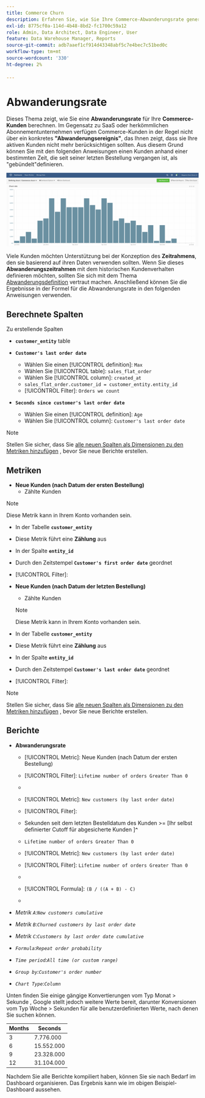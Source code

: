 ```yaml
---
title: Commerce Churn
description: Erfahren Sie, wie Sie Ihre Commerce-Abwanderungsrate generieren und analysieren.
exl-id: 8775cf0a-114d-4b48-8bd2-fc1700c59a12
role: Admin, Data Architect, Data Engineer, User
feature: Data Warehouse Manager, Reports
source-git-commit: adb7aaef1cf914d43348abf5c7e4bec7c51bed0c
workflow-type: tm+mt
source-wordcount: '330'
ht-degree: 2%

---
```


# Abwanderungsrate

Dieses Thema zeigt, wie Sie eine **Abwanderungsrate** für Ihre **Commerce-Kunden** berechnen. Im Gegensatz zu SaaS oder herkömmlichen Abonnementunternehmen verfügen Commerce-Kunden in der Regel nicht über ein konkretes **&quot;Abwanderungsereignis&quot;**, das Ihnen zeigt, dass sie Ihre aktiven Kunden nicht mehr berücksichtigen sollten. Aus diesem Grund können Sie mit den folgenden Anweisungen einen Kunden anhand einer bestimmten Zeit, die seit seiner letzten Bestellung vergangen ist, als &quot;gebündelt&quot;definieren.

![](../../assets/Churn_rate_image.png)

Viele Kunden möchten Unterstützung bei der Konzeption des **Zeitrahmens**, den sie basierend auf ihren Daten verwenden sollten. Wenn Sie dieses **Abwanderungszeitrahmen** mit dem historischen Kundenverhalten definieren möchten, sollten Sie sich mit dem Thema [Abwanderungsdefinition](../analysis/define-cust-churn.md) vertraut machen. Anschließend können Sie die Ergebnisse in der Formel für die Abwanderungsrate in den folgenden Anweisungen verwenden.

## Berechnete Spalten

Zu erstellende Spalten

* **`customer_entity`** table
* **`Customer's last order date`**
   * Wählen Sie einen [!UICONTROL definition]: `Max`
   * Wählen Sie [!UICONTROL table]: `sales_flat_order`
   * Wählen Sie [!UICONTROL column]: `created_at`
   * `sales_flat_order.customer_id = customer_entity.entity_id`
   * [!UICONTROL Filter]: `Orders we count`

* **`Seconds since customer's last order date`**
   * Wählen Sie einen [!UICONTROL definition]: `Age`
   * Wählen Sie [!UICONTROL column]: `Customer's last order date`

>[!NOTE]
>
>Stellen Sie sicher, dass Sie [alle neuen Spalten als Dimensionen zu den Metriken hinzufügen](../data-warehouse-mgr/manage-data-dimensions-metrics.md) , bevor Sie neue Berichte erstellen.

## Metriken

* **Neue Kunden (nach Datum der ersten Bestellung)**
   * Zählte Kunden

>[!NOTE]
>
>Diese Metrik kann in Ihrem Konto vorhanden sein.

* In der Tabelle **`customer_entity`**
* Diese Metrik führt eine **Zählung** aus
* In der Spalte **`entity_id`**
* Durch den Zeitstempel **`Customer's first order date`** geordnet
* [!UICONTROL Filter]:

* **Neue Kunden (nach Datum der letzten Bestellung)**
   * Zählte Kunden

  >[!NOTE]
  >
  >Diese Metrik kann in Ihrem Konto vorhanden sein.

* In der Tabelle **`customer_entity`**
* Diese Metrik führt eine **Zählung** aus
* In der Spalte **`entity_id`**
* Durch den Zeitstempel **`Customer's last order date`** geordnet
* [!UICONTROL Filter]:

>[!NOTE]
>
>Stellen Sie sicher, dass Sie [alle neuen Spalten als Dimensionen zu den Metriken hinzufügen](../data-warehouse-mgr/manage-data-dimensions-metrics.md) , bevor Sie neue Berichte erstellen.

## Berichte

* **Abwanderungsrate**
   * [!UICONTROL Metric]: Neue Kunden (nach Datum der ersten Bestellung)
   * [!UICONTROL Filter]: `Lifetime number of orders Greater Than 0`
   * 
     [!UICONTROL Perspective]: `Cumulative`
   * [!UICONTROL Metric]: `New customers (by last order date)`
   * [!UICONTROL Filter]:
   * Sekunden seit dem letzten Bestelldatum des Kunden >= [Ihr selbst definierter Cutoff für abgesicherte Kunden ]**`^`**
   * `Lifetime number of orders Greater Than 0`

   * [!UICONTROL Metric]: `New customers (by last order date)`
   * [!UICONTROL Filter]: `Lifetime number of orders Greater Than 0`
   * 
     [!UICONTROL Perspective]: Cumulative
   * [!UICONTROL Formula]: `(B / ((A + B) - C)`
   * 
     [!UICONTROL Format]: Percentage

* *Metrik `A`:`New customers cumulative`*
* *Metrik `B`:`Churned customers by last order date`*
* *Metrik `C`:`Customers by last order date cumulative`*
* *`Formula`:`Repeat order probability`*
* *`Time period`:`All time (or custom range)`*
* *`Group by`:`Customer's order number`*
* *`Chart Type`:`Column`*

Unten finden Sie einige gängige Konvertierungen vom Typ Monat > Sekunde , Google stellt jedoch weitere Werte bereit, darunter Konversionen vom Typ Woche > Sekunden für alle benutzerdefinierten Werte, nach denen Sie suchen können.

| **Months** | **Seconds** |
|---|---|
| 3 | 7.776.000 |
| 6 | 15.552.000 |
| 9 | 23.328.000 |
| 12 | 31.104.000 |

Nachdem Sie alle Berichte kompiliert haben, können Sie sie nach Bedarf im Dashboard organisieren. Das Ergebnis kann wie im obigen Beispiel-Dashboard aussehen.
